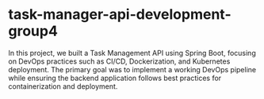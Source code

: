 # task-manager-api-development-group4
 In this project, we built a Task Management API using Spring Boot, focusing on DevOps practices such as CI/CD, Dockerization, and Kubernetes deployment. The primary goal was to implement a working DevOps pipeline while ensuring the backend application follows best practices for containerization and deployment.
